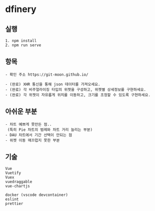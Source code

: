 # dfinery

## 실행
```
1. npm install
2. npm run serve
```

## 항목
```
- 확인 주소 https://git-moon.github.io/

- (완료) XHR 통신을 통해 json 데이터를 가져오세요. 
- (완료) 각 비주얼라이징 타입의 위젯을 구성하고, 위젯별 상세정보를 구현하세요. 
- (완료) 각 위젯이 자유롭게 위치를 이동하고, 크기를 조정할 수 있도록 구현하세요.
```

## 아쉬운 부분
```
- 차트 예쁘게 못만든 점..
 (특히 Pie 차트의 범례와 차트 거리 늘리는 부분)
- DAU 차트에서 기간 선택이 안되는 점
- 위젯 이동 매끄럽지 못한 부분
```

## 기술
```
Vue
Vuetify
Vuex
vuedraggable
vue-chartjs

docker (vscode devcontainer)
eslint
prettier
```

